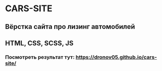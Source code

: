 # CARS-SITE
## Вёрстка сайта про лизинг автомобилей
## HTML, CSS, SCSS, JS
### Посмотреть результат тут: https://dronov05.github.io/cars-site/
